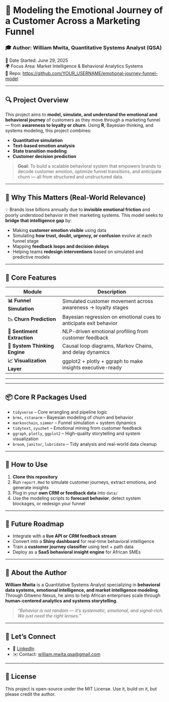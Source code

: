 # 🧠 Modeling the Emotional Journey of a Customer Across a Marketing Funnel

### 🎓 Author: William Mwita, Quantitative Systems Analyst (QSA)  
📅 Date Started: June 29, 2025  
🌍 Focus Area: Market Intelligence & Behavioral Analytics Systems  
🔗 Repo: https://github.com/YOUR_USERNAME/emotional-journey-funnel-model

---

## 🔍 Project Overview

This project aims to **model, simulate, and understand the emotional and behavioral journey** of customers as they move through a marketing funnel — from **awareness to loyalty or churn**. Using **R**, Bayesian thinking, and systems modeling, this project combines:
- **Quantitative simulation**
- **Text-based emotion analysis**
- **State transition modeling**
- **Customer decision prediction**

> **Goal:** To build a scalable behavioral system that empowers brands to decode customer emotion, optimize funnel transitions, and anticipate churn — all from structured and unstructured data.

---

## 🧠 Why This Matters (Real-World Relevance)

💡 Brands lose billions annually due to **invisible emotional friction** and poorly understood behavior in their marketing systems. This model seeks to **bridge that intelligence gap** by:

- Making **customer emotion visible** using data
- Simulating **how trust, doubt, urgency, or confusion** evolve at each funnel stage
- Mapping **feedback loops and decision delays**
- Helping teams **redesign interventions** based on simulated and predictive models

---

## 🧪 Core Features

| Module                      | Description |
|-----------------------------|-------------|
| **📊 Funnel Simulation**     | Simulated customer movement across awareness → loyalty stages |
| **📉 Churn Prediction**      | Bayesian regression on emotional cues to anticipate exit behavior |
| **💬 Sentiment Extraction**  | NLP-driven emotional profiling from customer feedback |
| **🔁 System Thinking Engine**| Causal loop diagrams, Markov Chains, and delay dynamics |
| **📈 Visualization Layer**   | ggplot2 + plotly + ggraph to make insights executive-ready |

---


---

## 📦 Core R Packages Used

- `tidyverse` – Core wrangling and pipeline logic
- `brms`, `rstanarm` – Bayesian modeling of churn and behavior
- `markovchain`, `simmer` – Funnel simulation + system dynamics
- `tidytext`, `syuzhet` – Emotional mining from customer feedback
- `ggraph`, `plotly`, `ggplot2` – High-quality storytelling and system visualization
- `broom`, `janitor`, `lubridate` – Tidy analysis and real-world data cleanup

---

## 🧭 How to Use

1. **Clone this repository**
2. Run `report.Rmd` to simulate customer journeys, extract emotions, and generate insights
3. Plug in your **own CRM or feedback data** into `data/`
4. Use the modeling scripts to **forecast behavior**, detect system blockages, or redesign your funnel

---

## 🚀 Future Roadmap

- Integrate with a **live API or CRM feedback stream**
- Convert into a **Shiny dashboard** for real-time behavioral intelligence
- Train a **customer journey classifier** using text + path data
- Deploy as a **SaaS behavioral insight engine** for African SMEs

---

## 📌 About the Author

**William Mwita** is a Quantitative Systems Analyst specializing in **behavioral data systems, emotional intelligence, and market intelligence modeling**. Through Gitweno Nexus, he aims to help African enterprises scale through **human-centered analytics and systems storytelling**.

> *“Behavior is not random — it’s systematic, emotional, and signal-rich. We just need the right lenses.”*

---

## 🤝 Let’s Connect

- 💼 [LinkedIn](https://linkedin.com/in/williammwitaqsa)
- ✉️ Contact: william.mwita.qsa@gmail.com

---

## 📜 License

This project is open-source under the MIT License. Use it, build on it, but please credit the author.



